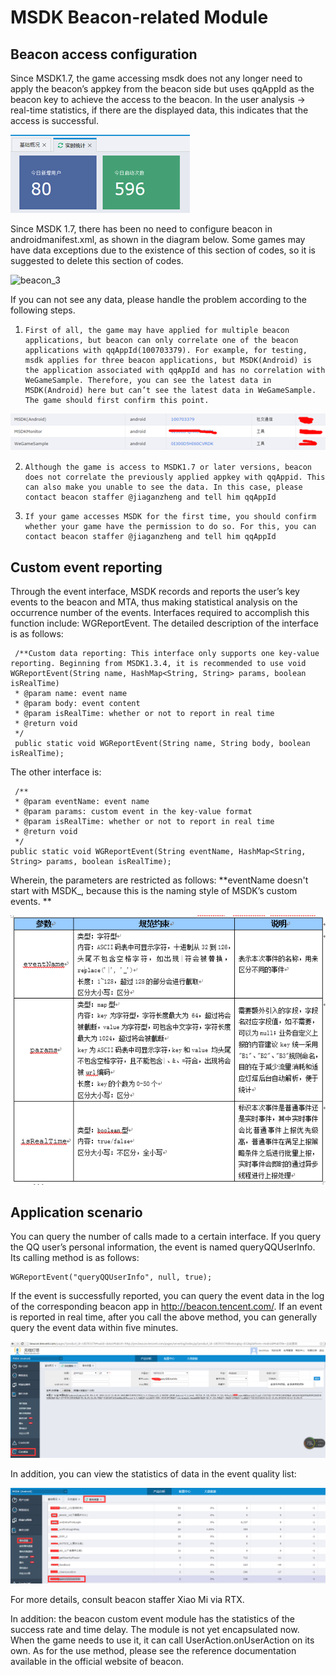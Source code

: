 ﻿MSDK Beacon-related Module
===
Beacon access configuration
---
Since MSDK1.7, the game accessing msdk does not any longer need to apply the beacon’s appkey from the beacon side but uses qqAppId as the beacon key to achieve the access to the beacon. In the user analysis -> real-time statistics, if there are the displayed data, this indicates that the access is successful.

![beacon_1](./beacon_res/beacon_1.png)

Since MSDK 1.7, there has been no need to configure beacon in androidmanifest.xml, as shown in the diagram below. Some games may have data exceptions due to the existence of this section of codes, so it is suggested to delete this section of codes.

![beacon_3](./beacon_3.png)

If you can not see any data, please handle the problem according to the following steps.

1.     First of all, the game may have applied for multiple beacon applications, but beacon can only correlate one of the beacon applications with qqAppId(100703379). For example, for testing, msdk applies for three beacon applications, but MSDK(Android) is the application associated with qqAppId and has no correlation with WeGameSample. Therefore, you can see the latest data in MSDK(Android) here but can’t see the latest data in WeGameSample. The game should first confirm this point.

![beacon_1](./beacon_res/beacon_2.png)

2.     Although the game is access to MSDK1.7 or later versions, beacon does not correlate the previously applied appkey with qqAppid. This can also make you unable to see the data. In this case, please contact beacon staffer @jiaganzheng and tell him qqAppId

3.     If your game accesses MSDK for the first time, you should confirm whether your game have the permission to do so. For this, you can contact beacon staffer @jiaganzheng and tell him qqAppId


Custom event reporting
---
Through the event interface, MSDK records and reports the user’s key events to the beacon and MTA, thus making statistical analysis on the occurrence number of the events. Interfaces required to accomplish this function include: WGReportEvent. The detailed description of the interface is as follows:

     /**Custom data reporting: This interface only supports one key-value reporting. Beginning from MSDK1.3.4, it is recommended to use void WGReportEvent(String name, HashMap<String, String> params, boolean isRealTime)
	 * @param name: event name
	 * @param body: event content
	 * @param isRealTime: whether or not to report in real time
	 * @return void
	 */
     public static void WGReportEvent(String name, String body, boolean isRealTime);

The other interface is:
     
     /**
	 * @param eventName: event name
	 * @param params: custom event in the key-value format
	 * @param isRealTime: whether or not to report in real time
	 * @return void
	 */
    public static void WGReportEvent(String eventName, HashMap<String, String> params, boolean isRealTime);

Wherein, the parameters are restricted as follows: **eventName doesn't start with MSDK_, because this is the naming style of MSDK’s custom events. **

![beacon_3](./beacon_d1.png)

Application scenario
---

You can query the number of calls made to a certain interface. If you query the QQ user’s personal information, the event is named queryQQUserInfo. Its calling method is as follows:

    WGReportEvent("queryQQUserInfo", null, true);

If the event is successfully reported, you can query the event data in the log of the corresponding beacon app in http://beacon.tencent.com/. If an event is reported in real time, after you call the above method, you can generally query the event data within five minutes.

![beacon_3](./beacon_d2.png)

In addition, you can view the statistics of data in the event quality list:


![beacon_4](./beacon_d3.png)

For more details, consult beacon staffer Xiao Mi via RTX.

In addition: the beacon custom event module has the statistics of the success rate and time delay. The module is not yet encapsulated now. When the game needs to use it, it can call UserAction.onUserAction on its own. As for the use method, please see the reference documentation available in the official website of beacon.